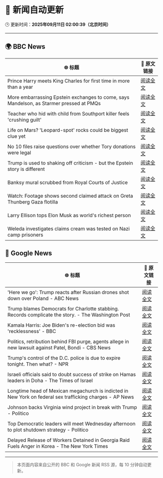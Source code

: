 # 🧠 新闻自动更新

🕒 更新时间：**2025年09月11日 02:00:39（北京时间）**

---

## 🌍 BBC News

| 🌐 标题 | 🔗 原文链接 |
|--------|-------------|
| Prince Harry meets King Charles for first time in more than a year | [阅读全文](https://www.bbc.com/news/articles/cly14jq42djo?at_medium=RSS&at_campaign=rss) |
| More embarrassing Epstein exchanges to come, says Mandelson, as Starmer pressed at PMQs | [阅读全文](https://www.bbc.com/news/articles/c5yevwvvneyo?at_medium=RSS&at_campaign=rss) |
| Teacher who hid with child from Southport killer feels 'crushing guilt' | [阅读全文](https://www.bbc.com/news/articles/ckg3xnv1lq2o?at_medium=RSS&at_campaign=rss) |
| Life on Mars? 'Leopard-spot' rocks could be biggest clue yet | [阅读全文](https://www.bbc.com/news/articles/cd725pj0g9ro?at_medium=RSS&at_campaign=rss) |
| No 10 files raise questions over whether Tory donations were legal | [阅读全文](https://www.bbc.com/news/articles/cp3qww29146o?at_medium=RSS&at_campaign=rss) |
| Trump is used to shaking off criticism - but the Epstein story is different | [阅读全文](https://www.bbc.com/news/articles/cp8j3e5g74no?at_medium=RSS&at_campaign=rss) |
| Banksy mural scrubbed from Royal Courts of Justice | [阅读全文](https://www.bbc.com/news/articles/cm2z30p033ro?at_medium=RSS&at_campaign=rss) |
| Watch: Footage shows second claimed attack on Greta Thunberg Gaza flotilla | [阅读全文](https://www.bbc.com/news/videos/cyv64eppj56o?at_medium=RSS&at_campaign=rss) |
| Larry Ellison tops Elon Musk as world's richest person | [阅读全文](https://www.bbc.com/news/articles/cx2rp992y88o?at_medium=RSS&at_campaign=rss) |
| Weleda investigates claims cream was tested on Nazi camp prisoners | [阅读全文](https://www.bbc.com/news/articles/cy7pgd5nkr6o?at_medium=RSS&at_campaign=rss) |

## 📰 Google News

| 🌐 标题 | 🔗 原文链接 |
|--------|-------------|
| 'Here we go': Trump reacts after Russian drones shot down over Poland - ABC News | [阅读全文](https://news.google.com/rss/articles/CBMirAFBVV95cUxPalFCa1p0b0hoU3RadzVwLXlXbTJ3MU82ZHpTWVZxaW9wOVRpOXdJNXpjV2ltcUtpNjdsQ3oydDViVDVjVVp1QTEzanlJRDJSRnc2d1FIVGpCWG9NVDl3d25YNzN1Nl9rTkhIVkFRX0xyWVlnQXBENGRlcFJObVlBdS01SnNNWFlvRVV2ek9LT000NElfc3Q2OFFweHV4R1h1U3Q0X29wUDRPVTlF0gGyAUFVX3lxTE15YVI0UmE5TjV1VjA2emJSc21ERms0aF9mNXZROWEtOE1UalR4Rm5seEM3cTI3eFE5U3dPdmM0WWh1dC1vQVNwN1FfZHNSNFRJSUZWS2tqRDBUS3AwREV6dDgxOW1qYk83bVdNR3VNb01CbjgxU0FsTTBPdTBoNjdIeTNydjFkRUg2Rk5rbWtHNmMwT0xPdzlFanJZbXNsRi1mb1k3T2ZCOUpRc2psUm5VQ0E?oc=5) |
| Trump blames Democrats for Charlotte stabbing. Records complicate the story. - The Washington Post | [阅读全文](https://news.google.com/rss/articles/CBMijgFBVV95cUxPaHNrNVdPbzZSTjI3TTQ4blpnS2FPeTdSX3pGblZSYUZsZGc5WVpJRk5yOElQam43ckdocVd5MkViQmV3d2Jwd1V4Smlrd19xdE1TSk5CUG9iOFhPbHA3VXVKYnNTVG1yYTk3eDBVR0FyQTUyWkV1M2VQR05XVEJmS1hXV1dGY29VTEx1U3Vn?oc=5) |
| Kamala Harris: Joe Biden's re-election bid was 'recklessness' - BBC | [阅读全文](https://news.google.com/rss/articles/CBMiWkFVX3lxTE5SVUJPSWtWdFNnMk0zV3lPYUFhZENsRTQwaXkwcnZ0Mk5nYUFvWkpWY1JNa3AtNUJMaXRreXdRcWVmRU5JUk9ZcmdHUnphS2RXMG5hVnVsem95d9IBX0FVX3lxTE94bDZTcU4xd2F3Y1ZFc2hVczlBc3NIVy1ScmNFNXNKMlVxcy10dDJfTmtBS002am1jQXRlS1p0a2lNRU1xZkdDM19ncThCelNLQlpuc0pBMmRwb0tyR1JJ?oc=5) |
| Politics, retribution behind FBI purge, agents allege in new lawsuit against Patel, Bondi - CBS News | [阅读全文](https://news.google.com/rss/articles/CBMikwFBVV95cUxOOWlDOU5pak5SS1RjQ3pkRk9lQkVWQU9KMmRGWGZqZ0JPb2kxZkZiMjdJQThJMFNGX0k4YUFIenZNdUNPb1VTTHZaRllWV1lGSG1hVXlhX2FyN1lIU00tM3NFQUp0OVIwLUlrc1NOUmp6dzZjT1g1dDVROW1IZFJndUtTckhzcVRLVDU0NnFtc0pyX2vSAZgBQVVfeXFMTjAxMnVFdlU4OVRVU0YwOVB1dFByX2JIeEl6NWo3NkxLUFRMN3dESzdLaGxCUUJIeVhFaXR5SXU1RXI4QlBIS2xYck1JWEsxY3lyenZab0kyLTBydzd6NjdQWk1PUUVyM1Bya1dFZkRzOXRPLUdmcTRGeHFGdms0cnlIS2hPZUZjYWxrUzAyVUxTMHQ1RnZ5dVU?oc=5) |
| Trump's control of the D.C. police is due to expire tonight. Then what? - NPR | [阅读全文](https://news.google.com/rss/articles/CBMigAFBVV95cUxNY2Z2aTh1eUo4NFZVTXdjNm1iU05JRHU3dFNJV050ODUtZWt5aWdNOFIySENwbFQ0RVEwdFZfMHRsdV9xZlNtYkdvSnZadmJUS2RlVDBkTnl3ckE3bWkxTU94eHJGalhXV05tUE9SYUdEVDZBZ3d3aEhhRHYtc1pMbA?oc=5) |
| Israeli officials said to doubt success of strike on Hamas leaders in Doha - The Times of Israel | [阅读全文](https://news.google.com/rss/articles/CBMiqAFBVV95cUxPVEthbXl3R2tqVE5OaVAwU0E1dUVmblhZM0wzTngxcU9odFBKS0xuYy1RdHNIRTBvYURENlNFeVB3enJtN21SS0VFTF9JX0pZaEt2am45NWhuVDE2RFgtWjk1UlB1d25NRDlLV3NPNG1mdF93VFgtR1UyWjl6WlBmbFR5ZG9BeW1mLWZ4U0Vac1J5a3hKd0R1VU9RdUNsMmttWU9OajBId2HSAa4BQVVfeXFMTjl0Z090RDFRRFRKWmhGYWZuMERFd3Q5REFuMFZ3TlUxTkpsd202U3dST05rRGlyZnRWUTJaSnVYYU1oaGtmVUh6anlpa09IUFNDNmk2cDhRNFNCOW9TQVZPX1h0UTNSUkhMM09hV2Y0U2l3eC01VGlYOGJFSy1XaWdtS1hBVEQtRmFMVFphVW5zV2JQUlRhR1d6cG5reS1QQ2ZTV3E1NTVaVm1aR2NR?oc=5) |
| Longtime head of Mexican megachurch is indicted in New York on federal sex trafficking charges - AP News | [阅读全文](https://news.google.com/rss/articles/CBMinAFBVV95cUxOWGgwWEI0b25hN0xmTmNtMEFuaTFrSHR0SjdNWmh6ZEQxcW9vNnlGX1lNY1FPcmFwMlNHVWlTVVFxOHdnMEl6R1lubUtIeHpBNXVzZVdTb2lWQk11amJIeVlJcG1XdmFKYzFONWU2S3ZBVmNoaGs3SVF4WDAtMS1GWnRWQ0RiV3VuODNZWEpaZGo0MDB3OTQ5WExDdEY?oc=5) |
| Johnson backs Virginia wind project in break with Trump - Politico | [阅读全文](https://news.google.com/rss/articles/CBMiwwFBVV95cUxQc3p1WHp2OHQ3RUo4TDlzZUtVd0R4TmFMWlBhSnRhTU9IMzVzUUIwVFJJMFk2c0RSeXlWVlQwVVNzdmEwZmR3M3hmdUU2dTl1NFRqQUk0ZHlYLTJzaDJCT2k5eUo4VktLZmh1LUpDUjZMd05ldmRGM280UXpuOGN3b2pzNXFVZzhBNWpKZ0hJblpBMHVXN1NrVVZwU0ZTbUJHaFNsWWVScEZpYjd3VEtIZXRFVmE3cVNfYi1hSWJYSnNrSzQ?oc=5) |
| Top Democratic leaders will meet Wednesday afternoon to plot shutdown strategy - Politico | [阅读全文](https://news.google.com/rss/articles/CBMipwFBVV95cUxNbzM0ejBSRWl1OXZmMkVZMzYwSk9FNGlQU2dLUTV1YnhlQ1M2OENYUC1adHVwUVNINFM0alNvRWowS3VvaFNvMmVQQ2cyd2ctMWY1eUhaQnF0eW95VXlDRzNsbWhKSUdma1dHLVZJN1FJUzRDVUhWc3oyZU0yZW5OajhDS005blgtWFlPRGJ5Qy1yMFh1OFBKNjVyTy1xWXQyb0RneVhsMA?oc=5) |
| Delayed Release of Workers Detained in Georgia Raid Fuels Anger in Korea - The New York Times | [阅读全文](https://news.google.com/rss/articles/CBMipgFBVV95cUxNOUMzNUZvRUlqcVFKYThRUTNUeG0wbkRzaDRlZFlhYlBQQ1RlRE4yTWxncUEwYnl2V2k1cW9Va3FtRHh3M2kzc01RWV9iUVBibm1pRndVZ05lUk4xblBKanlGQmFTUnFGNWp2RGNyeE5wLTNTSHhzQ3JLVXhiMFFiVEVBbWZRa1E2OGhSRlZIa1I1NWRVM2NyN0VEWXN0Y0tPSmdPX05R?oc=5) |

---
> 本页面内容来自公开的 BBC 和 Google 新闻 RSS 源，每 10 分钟自动更新。